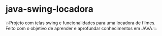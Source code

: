 # java-swing-locadora

:boom:Projeto com telas swing e funcionalidades para uma locadora de filmes. Feito com o objetivo de aprender e aprofundar conhecimentos em JAVA.:boom:
